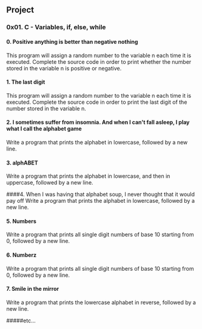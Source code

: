 ## Project

### 0x01. C - Variables, if, else, while

#### 0. Positive anything is better than negative nothing
This program will assign a random number to the variable n each time it is executed. Complete the source code in order to print whether the number stored in the variable n is positive or negative.

#### 1. The last digit
This program will assign a random number to the variable n each time it is executed. Complete the source code in order to print the last digit of the number stored in the variable n.

#### 2. I sometimes suffer from insomnia. And when I can't fall asleep, I play what I call the alphabet game
Write a program that prints the alphabet in lowercase, followed by a new line.

#### 3. alphABET
Write a program that prints the alphabet in lowercase, and then in uppercase, followed by a new line.

####4. When I was having that alphabet soup, I never thought that it would pay off
Write a program that prints the alphabet in lowercase, followed by a new line.

#### 5. Numbers
Write a program that prints all single digit numbers of base 10 starting from 0, followed by a new line.

#### 6. Numberz
Write a program that prints all single digit numbers of base 10 starting from 0, followed by a new line.

#### 7. Smile in the mirror
Write a program that prints the lowercase alphabet in reverse, followed by a new line.

#####etc...
